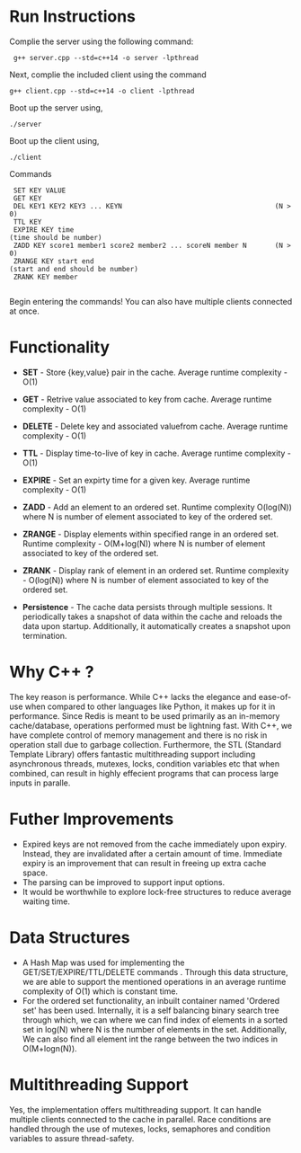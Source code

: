 # Run Instructions
Complie the server using the following command:
```
 g++ server.cpp --std=c++14 -o server -lpthread
```

Next, complie the included client using the command
```
g++ client.cpp --std=c++14 -o client -lpthread
```
Boot up the server using,
```
./server
```
Boot up the client using,
```
./client
```

Commands
```
 SET KEY VALUE
 GET KEY
 DEL KEY1 KEY2 KEY3 ... KEYN                                      (N > 0)
 TTL KEY 
 EXPIRE KEY time                                                  (time should be number)
 ZADD KEY score1 member1 score2 member2 ... scoreN member N       (N > 0)
 ZRANGE KEY start end                                             (start and end should be number)
 ZRANK KEY member
 
```
Begin entering the commands! You can also have multiple clients connected at once.
# Functionality

- **SET** - Store {key,value} pair in the cache. Average runtime complexity - O(1)
- **GET**  - Retrive value associated to key from cache. Average runtime complexity - O(1) 
- **DELETE** - Delete key and associated valuefrom cache. Average runtime complexity - O(1) 
- **TTL** -  Display time-to-live of key in cache. Average runtime complexity - O(1) 
- **EXPIRE** - Set an expirty time for a given key. Average runtime complexity - O(1) 
- **ZADD** -  Add an element to an ordered set. Runtime complexity O(log(N))  where N is number of element associated to  key of the ordered set.
- **ZRANGE** - Display elements within specified range in an ordered set. Runtime complexity - O(M+log(N)) where N is number of element associated to  key of the ordered set.
- **ZRANK** - Display rank of element in an ordered set.  Runtime complexity -  O(log(N)) where N is number of element associated to  key of the ordered set.


- **Persistence** - The cache data persists through multiple sessions. It periodically takes a snapshot of data within the cache and reloads the data upon startup. Additionally, it automatically creates a snapshot upon termination.


# Why C++ ?

The key reason is performance. While C++ lacks the elegance and ease-of-use when compared to other languages like Python, it makes up for it in performance.
Since Redis is meant to be used primarily as an in-memory cache/database, operations performed must be lightning fast. With C++, we have complete control of memory management and there is no risk in operation stall due to garbage collection. 
Furthermore, the STL (Standard Template Library) offers fantastic multithreading support including asynchronous threads, mutexes, locks, condition variables etc that when combined, can result in highly effecient programs that can process large inputs in paralle.

# Futher Improvements

- Expired keys are not removed from the cache immediately upon expiry. Instead, they are invalidated after a certain amount of time. Immediate expiry is an improvement that can result in freeing up extra cache space.
- The parsing can be improved to support input options.
- It would be worthwhile to explore lock-free structures to reduce average waiting time.

# Data Structures

- A Hash Map was used for implementing the GET/SET/EXPIRE/TTL/DELETE commands . Through this data structure, we are able to support the mentioned operations in an average runtime complexity of O(1) which is constant time.
- For the ordered set functionality, an inbuilt container named 'Ordered set' has been used. Internally, it is a self balancing binary search tree through which, we can where we can find index of elements in a sorted set in log(N) where N is the number of elements in the set. Additionally, We can also find all element int the range between the two indices in O(M+logn(N)).


# Multithreading Support

Yes, the implementation offers multithreading support. 
It can handle multiple clients connected to the cache in parallel. Race conditions are handled through the use of mutexes, locks, semaphores and condition variables to assure thread-safety.










